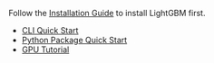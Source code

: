 Follow the [Installation Guide](https://github.com/Microsoft/LightGBM/wiki/Installation-Guide) to install LightGBM first.

* [CLI Quick Start](https://github.com/Microsoft/LightGBM/blob/master/docs/Quick-Start.md)
* [Python Package Quick Start](https://github.com/Microsoft/LightGBM/blob/master/docs/Python-intro.md)
* [GPU Tutorial](https://github.com/Microsoft/LightGBM/blob/master/docs/GPU-Tutorial.md)


